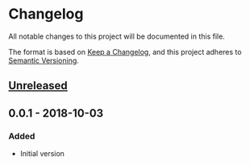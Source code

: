 # Changelog
All notable changes to this project will be documented in this file.

The format is based on [Keep a Changelog](https://keepachangelog.com/en/1.0.0/),
and this project adheres to [Semantic Versioning](https://semver.org/spec/v2.0.0.html).

## [Unreleased]

## 0.0.1 - 2018-10-03
### Added
- Initial version

[Unreleased]: https://github.com/olivierlacan/keep-a-changelog/compare/v1.0.0...HEAD
